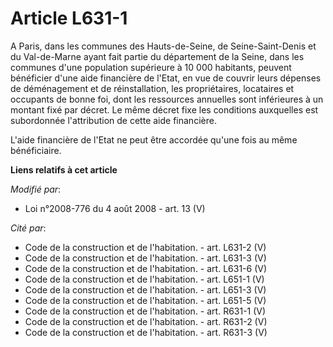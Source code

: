 # Article L631-1

A Paris, dans les communes des Hauts-de-Seine, de Seine-Saint-Denis et du Val-de-Marne ayant fait partie du département de la
Seine, dans les communes d'une population supérieure à 10 000 habitants, peuvent bénéficier d'une aide financière de l'Etat,
en vue de couvrir leurs dépenses de déménagement et de réinstallation, les propriétaires, locataires et occupants de bonne
foi, dont les ressources annuelles sont inférieures à un montant fixé par décret. Le même décret fixe les conditions
auxquelles est subordonnée l'attribution de cette aide financière.

L'aide financière de l'Etat ne peut être accordée qu'une fois au même bénéficiaire.

**Liens relatifs à cet article**

_Modifié par_:

  - Loi n°2008-776 du 4 août 2008 - art. 13 (V)

_Cité par_:

  - Code de la construction et de l'habitation. - art. L631-2 (V)
  - Code de la construction et de l'habitation. - art. L631-3 (V)
  - Code de la construction et de l'habitation. - art. L631-6 (V)
  - Code de la construction et de l'habitation. - art. L651-1 (V)
  - Code de la construction et de l'habitation. - art. L651-3 (V)
  - Code de la construction et de l'habitation. - art. L651-5 (V)
  - Code de la construction et de l'habitation. - art. R631-1 (V)
  - Code de la construction et de l'habitation. - art. R631-2 (V)
  - Code de la construction et de l'habitation. - art. R631-3 (V)
